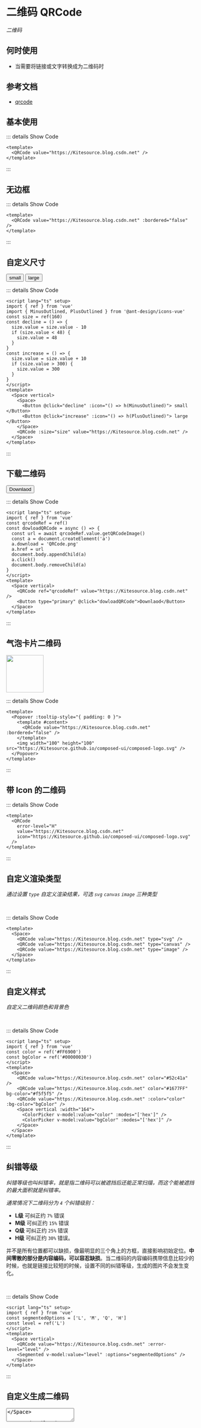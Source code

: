 # 二维码 QRCode

<GlobalElement />

_二维码_

## 何时使用

- 当需要将链接或文字转换成为二维码时

## 参考文档

- [qrcode](https://www.npmjs.com/package/qrcode)

<script lang="ts" setup>
import { h, ref } from 'vue'
import { MinusOutlined, PlusOutlined } from '@ant-design/icons-vue'
const qrcodeRef = ref()
const size = ref(160)
const value = ref('hello world')
const color = ref('#FF6900')
const bgColor = ref('#00000030')
const segmentedOptions = ['L', 'M', 'Q', 'H']
const level = ref('L')
const decline = () => {
  size.value = size.value - 10
  if (size.value < 48) {
    size.value = 48
  }
}
const increase = () => {
  size.value = size.value + 10
  if (size.value > 300) {
    size.value = 300
  }
}
const dowloadQRCode = async () => {
  const url = await qrcodeRef.value.getQRCodeImage()
  const a = document.createElement('a')
  a.download = 'QRCode.png'
  a.href = url
  document.body.appendChild(a)
  a.click()
  document.body.removeChild(a)
}
</script>

## 基本使用

<QRCode value="https://Kitesource.blog.csdn.net"/>

::: details Show Code

```vue
<template>
  <QRCode value="https://Kitesource.blog.csdn.net" />
</template>
```

:::

## 无边框

<QRCode value="https://Kitesource.blog.csdn.net" :bordered="false" />

::: details Show Code

```vue
<template>
  <QRCode value="https://Kitesource.blog.csdn.net" :bordered="false" />
</template>
```

:::

## 自定义尺寸

<Space vertical>
  <Space>
    <Button @click="decline" :icon="() => h(MinusOutlined)">
      small
    </Button>
    <Button @click="increase" :icon="() => h(PlusOutlined)">
      large
    </Button>
  </Space>
  <QRCode :size="size" value="https://Kitesource.blog.csdn.net" />
</Space>

::: details Show Code

```vue
<script lang="ts" setup>
import { ref } from 'vue'
import { MinusOutlined, PlusOutlined } from '@ant-design/icons-vue'
const size = ref(160)
const decline = () => {
  size.value = size.value - 10
  if (size.value < 48) {
    size.value = 48
  }
}
const increase = () => {
  size.value = size.value + 10
  if (size.value > 300) {
    size.value = 300
  }
}
</script>
<template>
  <Space vertical>
    <Space>
      <Button @click="decline" :icon="() => h(MinusOutlined)"> small </Button>
      <Button @click="increase" :icon="() => h(PlusOutlined)"> large </Button>
    </Space>
    <QRCode :size="size" value="https://Kitesource.blog.csdn.net" />
  </Space>
</template>
```

:::

## 下载二维码

<Space vertical>
  <QRCode ref="qrcodeRef" value="https://Kitesource.blog.csdn.net" />
  <Button type="primary" @click="dowloadQRCode">Downlaod</Button>
</Space>

::: details Show Code

```vue
<script lang="ts" setup>
import { ref } from 'vue'
const qrcodeRef = ref()
const dowloadQRCode = async () => {
  const url = await qrcodeRef.value.getQRCodeImage()
  const a = document.createElement('a')
  a.download = 'QRCode.png'
  a.href = url
  document.body.appendChild(a)
  a.click()
  document.body.removeChild(a)
}
</script>
<template>
  <Space vertical>
    <QRCode ref="qrcodeRef" value="https://Kitesource.blog.csdn.net" />
    <Button type="primary" @click="dowloadQRCode">Downlaod</Button>
  </Space>
</template>
```

:::

## 气泡卡片二维码

<Popover :tooltip-style="{ padding: 0 }">
  <template #content>
    <QRCode value="https://Kitesource.blog.csdn.net" :bordered="false" />
  </template>
  <img width="100" height="100" src="https://Kitesource.github.io/composed-ui/composed-logo.svg" />
</Popover>

::: details Show Code

```vue
<template>
  <Popover :tooltip-style="{ padding: 0 }">
    <template #content>
      <QRCode value="https://Kitesource.blog.csdn.net" :bordered="false" />
    </template>
    <img width="100" height="100" src="https://Kitesource.github.io/composed-ui/composed-logo.svg" />
  </Popover>
</template>
```

:::

## 带 Icon 的二维码

<QRCode
  error-level="H"
  value="https://Kitesource.blog.csdn.net"
  icon="https://Kitesource.github.io/composed-ui/composed-logo.svg"
/>

::: details Show Code

```vue
<template>
  <QRCode
    error-level="H"
    value="https://Kitesource.blog.csdn.net"
    icon="https://Kitesource.github.io/composed-ui/composed-logo.svg"
  />
</template>
```

:::

## 自定义渲染类型

_通过设置 `type` 自定义渲染结果，可选 `svg` `canvas` `image` 三种类型_

<br/>

<Space>
  <QRCode value="https://Kitesource.blog.csdn.net" type="svg" />
  <QRCode value="https://Kitesource.blog.csdn.net" type="canvas" />
  <QRCode value="https://Kitesource.blog.csdn.net" type="image" />
</Space>

::: details Show Code

```vue
<template>
  <Space>
    <QRCode value="https://Kitesource.blog.csdn.net" type="svg" />
    <QRCode value="https://Kitesource.blog.csdn.net" type="canvas" />
    <QRCode value="https://Kitesource.blog.csdn.net" type="image" />
  </Space>
</template>
```

:::

## 自定义样式

_自定义二维码颜色和背景色_

<br/>

<Space>
  <QRCode value="https://Kitesource.blog.csdn.net" color="#52c41a" />
  <QRCode value="https://Kitesource.blog.csdn.net" color="#1677FF" bg-color="#f5f5f5" />
  <QRCode value="https://Kitesource.blog.csdn.net" :color="color" :bg-color="bgColor" />
  <Space vertical :width="164">
    <ColorPicker v-model:value="color" :modes="['hex']" />
    <ColorPicker v-model:value="bgColor" :modes="['hex']" />
  </Space>
</Space>

::: details Show Code

```vue
<script lang="ts" setup>
import { ref } from 'vue'
const color = ref('#FF6900')
const bgColor = ref('#00000030')
</script>
<template>
  <Space>
    <QRCode value="https://Kitesource.blog.csdn.net" color="#52c41a" />
    <QRCode value="https://Kitesource.blog.csdn.net" color="#1677FF" bg-color="#f5f5f5" />
    <QRCode value="https://Kitesource.blog.csdn.net" :color="color" :bg-color="bgColor" />
    <Space vertical :width="164">
      <ColorPicker v-model:value="color" :modes="['hex']" />
      <ColorPicker v-model:value="bgColor" :modes="['hex']" />
    </Space>
  </Space>
</template>
```

:::

## 纠错等级

_纠错等级也叫纠错率，就是指二维码可以被遮挡后还能正常扫描，而这个能被遮挡的最大面积就是纠错率。_

_通常情况下二维码分为 `4` 个纠错级别：_

- **L级** 可纠正约 `7%` 错误
- **M级** 可纠正约 `15%` 错误
- **Q级** 可纠正约 `25%` 错误
- **H级** 可纠正约 `30%` 错误。

并不是所有位置都可以缺损，像最明显的三个角上的方框，直接影响初始定位。**中间零散的部分是内容编码，可以容忍缺损**。当二维码的内容编码携带信息比较少的时候，也就是链接比较短的时候，设置不同的纠错等级，生成的图片不会发生变化。

<br/>

<Space vertical>
  <QRCode value="https://Kitesource.blog.csdn.net" :error-level="level" />
  <Segmented v-model:value="level" :options="segmentedOptions" />
</Space>

::: details Show Code

```vue
<script lang="ts" setup>
import { ref } from 'vue'
const segmentedOptions = ['L', 'M', 'Q', 'H']
const level = ref('L')
</script>
<template>
  <Space vertical>
    <QRCode value="https://Kitesource.blog.csdn.net" :error-level="level" />
    <Segmented v-model:value="level" :options="segmentedOptions" />
  </Space>
</template>
```

:::

## 自定义生成二维码

<Space align="center" gap="large">
  <QRCode :value="value" />
  <Textarea v-model:value="value" :width="200" allowClear />
</Space>

::: details Show Code

```vue
<script setup lang="ts">
import { ref } from 'vue'
const value = ref('hello world')
</script>
<template>
  <Space align="center" gap="large">
    <QRCode :value="value" />
    <Textarea v-model:value="value" :width="200" allowClear />
  </Space>
</template>
```

:::

## APIs

### QRCode

| 参数 | 说明 | 类型 | 默认值 |
| :-- | :-- | :-- | :-- |
| value | 扫描后的文本或地址 | string | undefined |
| type | 二维码的渲染类型 | 'svg' &#124; 'canvas' &#124; 'image' | 'svg' |
| icon | 二维码中图片的地址 | string | undefined |
| size | 二维码大小，单位 `px` | number | 160 |
| iconSize | 二维码中图片的大小，单位 `px` | number | 40 |
| color | 二维码颜色，Value must be in `hex format` (十六进制颜色值) | string | '#000' |
| bgColor | 二维码背景色，Value must be in `hex format` (十六进制颜色值) | string | '#FFF' |
| bordered | 是否有边框 | boolean | true |
| borderColor | 边框颜色 | string | 'rgba(5, 5, 5, 0.06)' |
| scale | 缩放因子，每个 `black dots` 多少像素 | number | 8 |
| errorLevel | 二维码纠错等级 | 'L' &#124; 'M' &#124; 'Q' &#124; 'H' | 'H' |

## Methods

| 名称           | 说明           | 类型         |
| :------------- | :------------- | :----------- |
| getQRCodeImage | 获取二维码图片 | () => string |
